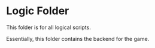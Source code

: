 # Logic Folder

This folder is for all logical scripts.

Essentially, this folder contains the backend for the game.